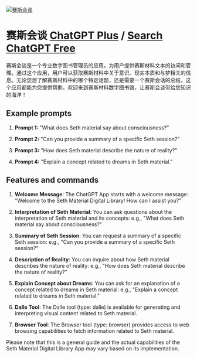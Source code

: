 
[![赛斯会谈](https://files.oaiusercontent.com/file-TcruG4cfP76FaQIxj61ZIpFo?se=2123-10-18T13%3A53%3A18Z&sp=r&sv=2021-08-06&sr=b&rscc=max-age%3D31536000%2C%20immutable&rscd=attachment%3B%20filename%3D%25E8%25B5%259B%25E6%2596%25AF%25E4%25BC%259A%25E8%25B0%2588.png&sig=17gNcyun076Dl63iGJ5SoU8U3S37rGD9fhBm2N/PAJo%3D)](https://chat.openai.com/g/g-AYJwf54sg-sai-si-hui-tan)

# 赛斯会谈 [ChatGPT Plus](https://chat.openai.com/g/g-AYJwf54sg-sai-si-hui-tan) / [Search ChatGPT Free](https://gptcall.net/index.html#/?search=%E8%B5%9B%E6%96%AF%E4%BC%9A%E8%B0%88)

赛斯会谈是一个专业数字图书管理员的应用，为用户提供赛斯材料文本的访问和管理。通过这个应用，用户可以获取赛斯材料中关于意识、现实本质和与梦相关的信息。无论您想了解赛斯材料中的哪个特定话题，还是需要一个赛斯会话的总结，这个应用都能为您提供帮助。欢迎来到赛斯材料数字图书馆，让赛斯会谈带给您知识的海洋！

## Example prompts

1. **Prompt 1:** "What does Seth material say about consciousness?"

2. **Prompt 2:** "Can you provide a summary of a specific Seth session?"

3. **Prompt 3:** "How does Seth material describe the nature of reality?"

4. **Prompt 4:** "Explain a concept related to dreams in Seth material."

## Features and commands

1. **Welcome Message**: The ChatGPT App starts with a welcome message: "Welcome to the Seth Material Digital Library! How can I assist you?"

2. **Interpretation of Seth Material**: You can ask questions about the interpretation of Seth material and its concepts: e.g., "What does Seth material say about consciousness?"

3. **Summary of Seth Session**: You can request a summary of a specific Seth session: e.g., "Can you provide a summary of a specific Seth session?"

4. **Description of Reality**: You can inquire about how Seth material describes the nature of reality: e.g., "How does Seth material describe the nature of reality?"

5. **Explain Concept about Dreams**: You can ask for an explanation of a concept related to dreams in Seth material: e.g., "Explain a concept related to dreams in Seth material."

6. **Dalle Tool**: The Dalle tool (type: dalle) is available for generating and interpreting visual content related to Seth material.

7. **Browser Tool**: The Browser tool (type: browser) provides access to web browsing capabilities to fetch information related to Seth material.

Please note that this is a general guide and the actual capabilities of the Seth Material Digital Library App may vary based on its implementation.


